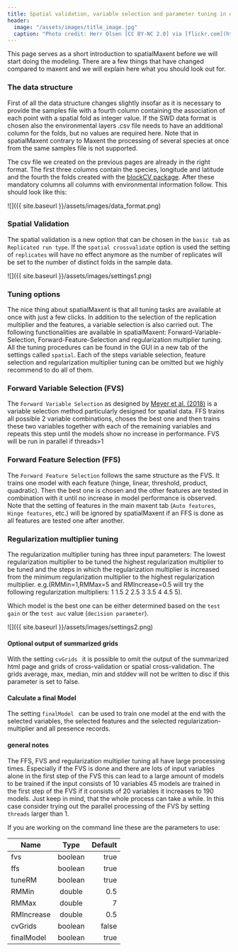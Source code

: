 ```yaml
---
title: Spatial validation, variable selection and parameter tuning in one go
header:
  image: "/assets/images/title_image.jpg"
  caption: "Photo credit: Herr Olsen [CC BY-NC 2.0] via [flickr.com](https://www.flickr.com/photos/herrolsen/26966727587/)"
---
```


This page serves as a short introduction to spatialMaxent before we will start doing the modeling. There are a few things that have changed compared to maxent and we will explain here what you should look out for.

### The data structure

First of all the data structure changes slightly insofar as it is necessary to provide the samples file with a fourth column containing the association of each point with a spatial fold as integer value. If the SWD data format is chosen also the environmental layers .csv file needs to have an additional column for the folds, but no values are required here. Note that in spatialMaxent contrary to Maxent the processing of several species at once from the same samples file is not supported.

The csv file we created on the previous pages are already in the right format. The first three columns contain the species, longitude and latitude and the fourth the folds created with the [blockCV package]( https://cran.r-project.org/web/packages/blockCV/index.html). After these mandatory columns all columns with environmental information follow. This should look like this:


![]({{ site.baseurl }}/assets/images/data_format.png)

### Spatial Validation

The spatial validation is a new option that can be chosen in the `basic tab` as `Replicated run type`. If the `spatial crossvalidate` option is used the setting of `replicates` will have no effect anymore as the number of replicates will be set to the number of distinct folds in the sample data.


![]({{ site.baseurl }}/assets/images/settings1.png)

### Tuning options
The nice thing about spatialMaxent is that all tuning tasks are available at once with just a few clicks. In addition to the selection of the replication multiplier and the features, a variable selection is also carried out. The following functionalities are available in spatialMaxent: Forward-Variable-Selection, Forward-Feature-Selection and regularization multiplier tuning. All the tuning procedures can be found in the GUI in a new tab of the settings called `spatial`. Each of the steps variable selection, feature selection and regularization multiplier tuning can be omitted but we highly recommend to do all of them.

### Forward Variable Selection (FVS)

The `Forward Variable Selection` as designed by [Meyer et al. (2018)](https://doi.org/10.1016/j.envsoft.2017.12.001) is a variable selection method particularly designed for spatial data. FFS trains all possible 2 variable combinations, choses the best one and then trains these two variables together with each of the remaining variables and repeats this step until the models show no increase in performance. FVS will be run in parallel if threads>1

### Forward Feature Selection (FFS)
The `Forward Feature Selection` follows the same structure as the FVS. It trains one model with each feature (hinge, linear, threshold, product, quadratic). Then the best one is chosen and the other features are tested in combination with it until no increase in model performance is observed. Note that the setting of features in the main maxent tab (`Auto features`, `Hinge features`, etc.) will be ignored by spatialMaxent if an FFS is done as all features are tested one after another.

### Regularization multiplier tuning
The regularization multiplier tuning has three input parameters: The lowest regularization multiplier to be tuned the highest regularization multiplier to be tuned and the steps in which the regularization multiplier is increased from the minimum regularization multiplier to the highest regularization multiplier. e.g.(RMMin=1,RMMax=5 and RMIncrease=0.5 will try the following regularization multipliers: 1 1.5 2 2.5 3 3.5 4 4.5 5).

Which model is the best one can be either determined based on the `test gain` or the `test auc` value (`decision parameter`).


![]({{ site.baseurl }}/assets/images/settings2.png)
#### Optional output of summarized grids
With the setting `cvGrids ` it is possible to omit the output of the summarized html page and grids of cross-validation or spatial cross-validation. The grids average, max, median, min and stddev will not be written to disc if this parameter is set to false.

#### Calculate a final Model
The setting `finalModel ` can be used to train one model at the end with the selected variables, the selected features and the selected regularization-multiplier and all presence records. 


#### general notes
The FFS, FVS and regularization multiplier tuning all have large processing times. Especially if the FVS is done and there are lots of input variables alone in the first step of the FVS this can lead to a large amount of models to be trained if the input consists of 10 variables 45 models are trained in the first step of the FVS if it consists of 20 variables it increases to 190 models. Just keep in mind, that the whole process can take a while. In this case consider trying out the parallel processing of the FVS by setting `threads` larger than 1.
 
If you are working on the command line these are the parameters to use:

|**Name**|**Type**|**Default**|
| --------- |:--------:| -----:|
|fvs| boolean| true|
|ffs| boolean| true|
|tuneRM|boolean| true|
|RMMin| double| 0.5|
|RMMax| double| 7|
|RMIncrease| double| 0.5|
|cvGrids|boolean|false|
|finalModel|boolean|true|
